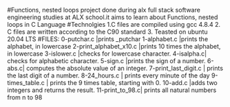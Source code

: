 #Functions, nested loops
project done during alx full stack software engineering studies at ALX school.it aims to learn about Functions, nested loops in C Language
#Technolgies
 1.C files are compiled using gcc 4.8.4																														2. C files are written according  to the C90 standard											3. Teasted on ubuntu 20.04 LTS
#FILES:
 0-putchar.c |prints _putchar
 1-alphabet.c |prints the alphabet, in lowercase
 2-print_alphabet_x10.c |prints 10 times the alphabet, in lowercase
 3-islower.c |checks for lowercase character.
 4-isalpha.c| checks for alphabetic character.
 5-sign.c |prints the sign of a number.
 6-abs.c| computes the absolute value of an integer.
 7-print_last_digit.c | prints the last digit of a number.
 8-24_hours.c | prints every minute of the day
 9-times_table.c | prints the 9 times table, starting with 0.
 10-add.c |adds two integers and returns the result.
 11-print_to_98.c|  prints all natural numbers from n to 98
